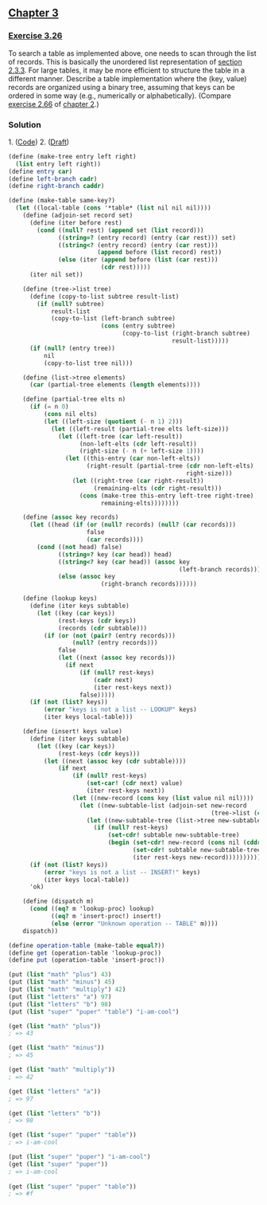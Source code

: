 ## [Chapter 3](../index.md#3-Modularity-Objects-and-State)

### [Exercise 3.26](https://mitpress.mit.edu/sites/default/files/sicp/full-text/book/book-Z-H-22.html#%_thm_3.26)

To search a table as implemented above, one needs to scan through the list of records. This is basically the unordered list representation of [section 2.3.3](https://mitpress.mit.edu/sites/default/files/sicp/full-text/book/book-Z-H-16.html#%_sec_2.3.3). For large tables, it may be more efficient to structure the table in a different manner. Describe a table implementation where the (key, value) records are organized using a binary tree, assuming that keys can be ordered in some way (e.g., numerically or alphabetically). (Compare [exercise 2.66](../Chapter%202/Exercise%202.66.md) of [chapter 2](https://mitpress.mit.edu/sites/default/files/sicp/full-text/book/book-Z-H-13.html#%_chap_2).)

### Solution

1\. ([Code](../../src/Chapter%203.26.scm))
2. ([Draft](../../src/Chapter%203.26%20(draft).scm))

```scheme
(define (make-tree entry left right)
  (list entry left right))
(define entry car)
(define left-branch cadr)
(define right-branch caddr)

(define (make-table same-key?)
  (let ((local-table (cons '*table* (list nil nil nil))))
    (define (adjoin-set record set)
      (define (iter before rest)
        (cond ((null? rest) (append set (list record)))
              ((string=? (entry record) (entry (car rest))) set)
              ((string<? (entry record) (entry (car rest)))
                         (append before (list record) rest))
              (else (iter (append before (list (car rest)))
                          (cdr rest)))))
      (iter nil set))

    (define (tree->list tree)
      (define (copy-to-list subtree result-list)
        (if (null? subtree)
            result-list
            (copy-to-list (left-branch subtree)
                          (cons (entry subtree)
                                (copy-to-list (right-branch subtree)
                                              result-list)))))
      (if (null? (entry tree))
          nil
          (copy-to-list tree nil)))

    (define (list->tree elements)
      (car (partial-tree elements (length elements))))

    (define (partial-tree elts n)
      (if (= n 0)
          (cons nil elts)
          (let ((left-size (quotient (- n 1) 2)))
            (let ((left-result (partial-tree elts left-size)))
              (let ((left-tree (car left-result))
                    (non-left-elts (cdr left-result))
                    (right-size (- n (+ left-size 1))))
                (let ((this-entry (car non-left-elts))
                      (right-result (partial-tree (cdr non-left-elts)
                                                  right-size)))
                  (let ((right-tree (car right-result))
                        (remaining-elts (cdr right-result)))
                    (cons (make-tree this-entry left-tree right-tree)
                          remaining-elts))))))))

    (define (assoc key records)
      (let ((head (if (or (null? records) (null? (car records)))
                      false
                      (car records))))
        (cond ((not head) false)
              ((string=? key (car head)) head)
              ((string<? key (car head)) (assoc key
                                                (left-branch records)))
              (else (assoc key
                          (right-branch records))))))

    (define (lookup keys)
      (define (iter keys subtable)
        (let ((key (car keys))
              (rest-keys (cdr keys))
              (records (cdr subtable)))
          (if (or (not (pair? (entry records)))
                  (null? (entry records)))
              false
              (let ((next (assoc key records)))
                (if next
                    (if (null? rest-keys)
                        (cadr next)
                        (iter rest-keys next))
                    false)))))
      (if (not (list? keys))
          (error "keys is not a list -- LOOKUP" keys)
          (iter keys local-table)))

    (define (insert! keys value)
      (define (iter keys subtable)
        (let ((key (car keys))
              (rest-keys (cdr keys)))
          (let ((next (assoc key (cdr subtable))))
              (if next
                  (if (null? rest-keys)
                      (set-car! (cdr next) value)
                      (iter rest-keys next))
                  (let ((new-record (cons key (list value nil nil))))
                    (let ((new-subtable-list (adjoin-set new-record
                                                         (tree->list (cdr subtable)))))
                      (let ((new-subtable-tree (list->tree new-subtable-list)))
                        (if (null? rest-keys)
                            (set-cdr! subtable new-subtable-tree)
                            (begin (set-cdr! new-record (cons nil (cddr new-record)))
                                   (set-cdr! subtable new-subtable-tree)
                                   (iter rest-keys new-record))))))))))
      (if (not (list? keys))
          (error "keys is not a list -- INSERT!" keys)
          (iter keys local-table))
      'ok)

    (define (dispatch m)
      (cond ((eq? m 'lookup-proc) lookup)
            ((eq? m 'insert-proc!) insert!)
            (else (error "Unknown operation -- TABLE" m))))
    dispatch))

(define operation-table (make-table equal?))
(define get (operation-table 'lookup-proc))
(define put (operation-table 'insert-proc!))
```
```scheme
(put (list "math" "plus") 43)
(put (list "math" "minus") 45)
(put (list "math" "multiply") 42)
(put (list "letters" "a") 97)
(put (list "letters" "b") 98)
(put (list "super" "puper" "table") "i-am-cool")

(get (list "math" "plus"))
; => 43

(get (list "math" "minus"))
; => 45

(get (list "math" "multiply"))
; => 42

(get (list "letters" "a"))
; => 97

(get (list "letters" "b"))
; => 98

(get (list "super" "puper" "table"))
; => i-am-cool

(put (list "super" "puper") "i-am-cool")
(get (list "super" "puper"))
; => i-am-cool
  
(get (list "super" "puper" "table"))
; => #f
```

